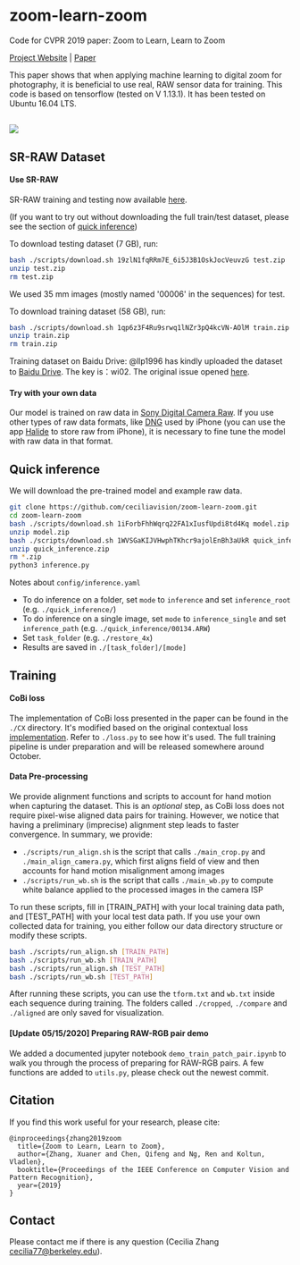 # zoom-learn-zoom
Code for CVPR 2019 paper: Zoom to Learn, Learn to Zoom

<a href="https://people.eecs.berkeley.edu/~cecilia77/project-pages/zoom.html" target="_blank">Project Website</a>  |  <a href="https://arxiv.org/pdf/1905.05169.pdf" target="_blank">Paper</a>

This paper shows that when applying machine learning to digital zoom for photography, it is beneficial to use real, RAW sensor data for training. This code is based on tensorflow (tested on V 1.13.1). It has been tested on Ubuntu 16.04 LTS.

## ![](./teaser/teaser.png)


## SR-RAW Dataset

#### Use SR-RAW

SR-RAW training and testing now available <a href="https://drive.google.com/open?id=1UHKEUp77tiCZ9y05JtP6S9Tfo2RftK8m](https://drive.google.com/drive/folders/1FHhcrZjYvFm-zliziQIRVzYjlZUCikai?usp=sharing" target="_blank">here</a>.

(If you want to try out without downloading the full train/test dataset, please see the section of [quick inference](#quick-inference))

To download testing dataset (7 GB), run:
```bash
bash ./scripts/download.sh 19zlN1fqRRm7E_6i5J3B1OskJocVeuvzG test.zip
unzip test.zip
rm test.zip
```
We used 35 mm images (mostly named '00006' in the sequences) for test.

To download training dataset (58 GB), run:
```bash
bash ./scripts/download.sh 1qp6z3F4Ru9srwq1lNZr3pQ4kcVN-AOlM train.zip
unzip train.zip
rm train.zip
```

Training dataset on Baidu Drive:
@llp1996 has kindly uploaded the dataset to <a href="https://pan.baidu.com/s/1pRu7DDnpUYaPdXY8Rlb6UQ" target="_blank">Baidu Drive</a>. The key is：wi02. The original issue opened <a href="https://github.com/ceciliavision/zoom-learn-zoom/issues/8#issue-456526689"> here</a>.

#### Try with your own data

Our model is trained on raw data in <a href="http://arwviewer.com/" target="_blank">Sony Digital Camera Raw</a>. If you use other types of raw data formats, like [DNG](https://helpx.adobe.com/photoshop/digital-negative.html) used by iPhone (you can use the app [Halide](https://itunes.apple.com/us/app/halide-camera/id885697368?mt=8) to store raw from iPhone), it is necessary to fine tune the model with raw data in that format.

## Quick inference

We will download the pre-trained model and example raw data.

```bash
git clone https://github.com/ceciliavision/zoom-learn-zoom.git
cd zoom-learn-zoom
bash ./scripts/download.sh 1iForbFhhWqrq22FA1xIusfUpdi8td4Kq model.zip
unzip model.zip
bash ./scripts/download.sh 1WVSGaKIJVHwphTKhcr9ajolEnBh3aUkR quick_inference.zip
unzip quick_inference.zip
rm *.zip
python3 inference.py
```

Notes about `config/inference.yaml`
- To do inference on a folder, set `mode` to `inference` and set `inference_root` (e.g. `./quick_inference/`)
- To do inference on a single image, set `mode` to `inference_single` and set `inference_path`  (e.g. `./quick_inference/00134.ARW`)
- Set `task_folder` (e.g. `./restore_4x`)
- Results are saved in `./[task_folder]/[mode]`


## Training

#### CoBi loss
The implementation of CoBi loss presented in the paper can be found in the `./CX` directory. It's modified based on the original contextual loss <a href='https://github.com/roimehrez/contextualLoss'>implementation</a>. Refer to `./loss.py` to see how it's used. The full training pipeline is under preparation and will be released somewhere around October.

#### Data Pre-processing

We provide alignment functions and scripts to account for hand motion when capturing the dataset. This is an *optional* step, as CoBi loss does not require pixel-wise aligned data pairs for training. However, we notice that having a preliminary (imprecise) alignment step leads to faster convergence.  In summary, we provide:

- `./scripts/run_align.sh` is the script that calls `./main_crop.py`  and `./main_align_camera.py`, which first aligns field of view and then accounts for hand motion misalignment among images
- `./scripts/run_wb.sh` is the script that calls `./main_wb.py` to compute white balance applied to the processed images in the camera ISP

To run these scripts, fill in [TRAIN_PATH] with your local training data path, and [TEST_PATH] with your local test data path. If you use your own collected data for training, you either follow our data directory structure or modify these scripts.

```bash
bash ./scripts/run_align.sh [TRAIN_PATH]
bash ./scripts/run_wb.sh [TRAIN_PATH]
bash ./scripts/run_align.sh [TEST_PATH]
bash ./scripts/run_wb.sh [TEST_PATH]
```

After running these scripts, you can use the `tform.txt` and `wb.txt` inside each sequence during training. The folders called `./cropped`, `./compare` and `./aligned` are only saved for visualization.

#### [Update 05/15/2020] Preparing RAW-RGB pair demo
We added a documented jupyter notebook `demo_train_patch_pair.ipynb` to walk you through the process of preparing for RAW-RGB pairs. A few functions are added to `utils.py`, please check out the newest commit.

## Citation

If you find this work useful for your research, please cite:

```
@inproceedings{zhang2019zoom
  title={Zoom to Learn, Learn to Zoom},
  author={Zhang, Xuaner and Chen, Qifeng and Ng, Ren and Koltun, Vladlen},
  booktitle={Proceedings of the IEEE Conference on Computer Vision and Pattern Recognition},
  year={2019}
}
```

## Contact
Please contact me if there is any question (Cecilia Zhang <cecilia77@berkeley.edu>).
